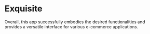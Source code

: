 # Exquisite
Overall, this app successfully embodies the desired functionalities and provides a versatile interface for various e-commerce applications.
